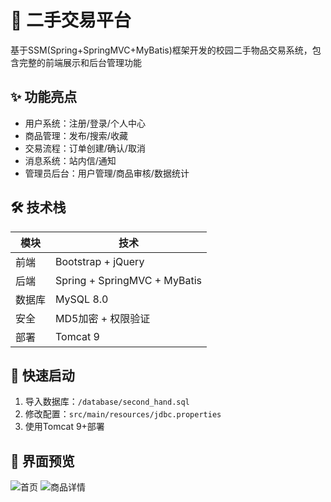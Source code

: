 # 🛒 二手交易平台

基于SSM(Spring+SpringMVC+MyBatis)框架开发的校园二手物品交易系统，包含完整的前端展示和后台管理功能

## ✨ 功能亮点
- 用户系统：注册/登录/个人中心
- 商品管理：发布/搜索/收藏
- 交易流程：订单创建/确认/取消
- 消息系统：站内信/通知
- 管理员后台：用户管理/商品审核/数据统计

## 🛠 技术栈
| 模块       | 技术                     |
|------------|--------------------------|
| 前端       | Bootstrap + jQuery       |
| 后端       | Spring + SpringMVC + MyBatis |
| 数据库     | MySQL 8.0               |
| 安全       | MD5加密 + 权限验证       |
| 部署       | Tomcat 9                |

## 🚀 快速启动
1. 导入数据库：`/database/second_hand.sql`
2. 修改配置：`src/main/resources/jdbc.properties`
3. 使用Tomcat 9+部署

## 📸 界面预览
![首页](screenshots/home.png)
![商品详情](screenshots/goods-detail.png)
